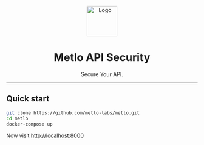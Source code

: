 <p align="center">
  <img alt="Logo" src="https://storage.googleapis.com/metlo-security-public-images/logo.png" height="80" />
  <h1 align="center">Metlo API Security</h1>
  <p align="center">Secure Your API.</p>
</p>

---

## Quick start

```bash
git clone https://github.com/metlo-labs/metlo.git
cd metlo
docker-compose up
```

Now visit [http://localhost:8000](http://localhost:8000)